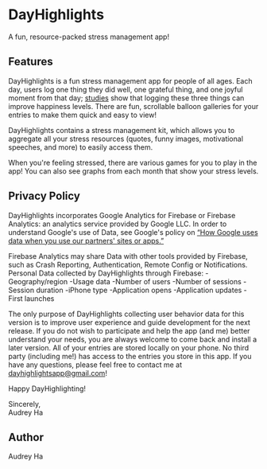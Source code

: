 # DayHighlights
A fun, resource-packed stress management app! 

## Features
DayHighlights is a fun stress management app for people of all ages. Each day, users log one thing they did well, one grateful thing, and one joyful moment from that day; [studies](https://optionb.org/articles/write-down-positive-moments) show that logging these three things can improve happiness levels. There are fun, scrollable balloon galleries for your entries to make them quick and easy to view!

DayHighlights contains a stress management kit, which allows you to aggregate all your stress resources (quotes, funny images, motivational speeches, and more) to easily access them.

When you're feeling stressed, there are various games for you to play in the app! You can also see graphs from each month that show your stress levels.

## Privacy Policy
DayHighlights incorporates Google Analytics for Firebase or Firebase Analytics: an analytics service provided by Google LLC. In order to understand Google's use of Data, see Google's policy on [“How Google uses data when you use our partners' sites or apps.”](https://policies.google.com/technologies/partner-sites)

Firebase Analytics may share Data with other tools provided by Firebase, such as Crash Reporting, Authentication, Remote Config or Notifications. Personal Data collected by DayHighlights through Firebase:
-Geography/region
-Usage data
-Number of users
-Number of sessions
-Session duration
-iPhone type
-Application opens
-Application updates
-First launches

The only purpose of DayHighlights collecting user behavior data for this version is to improve user experience and guide development for the next release. If you do not wish to participate and help the app (and me) better understand your needs, you are always welcome to come back and install a later version. All of your entries are stored locally on your phone. No third party (including me!) has access to the entries you store in this app. If you have any questions, please feel free to contact me at dayhighlightsapp@gmail.com!

Happy DayHighlighting!

Sincerely, <br>
Audrey Ha

## Author
Audrey Ha

